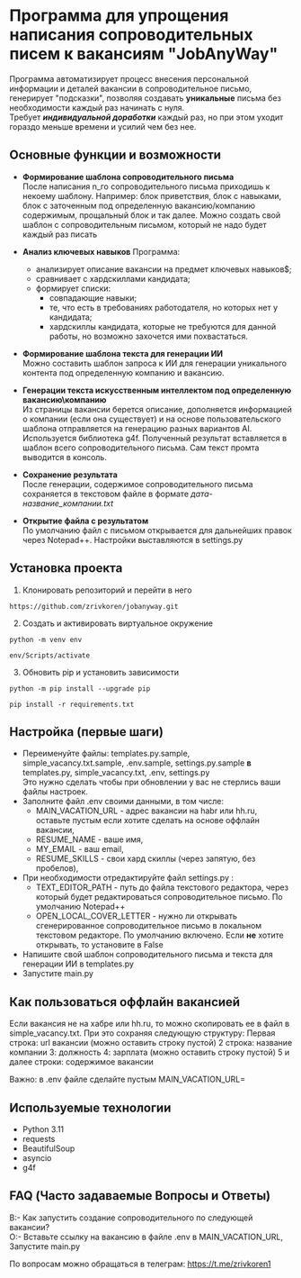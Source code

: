 # Программа для упрощения написания сопроводительных писем к вакансиям "JobAnyWay"

Программа автоматизирует процесс внесения персональной информации и деталей вакансии в сопроводительное письмо, генерирует "подсказки", позволяя создавать **уникальные** письма без необходимости каждый раз начинать с нуля.  
Требует ***индивидуальной доработки*** каждый раз, но при этом уходит гораздо меньше времени и усилий чем без нее.

## Основные функции и возможности
- **Формирование шаблона сопроводительного письма**  
 После написания n_го сопроводительного письма приходишь к некоему шаблону. Например: блок приветствия, блок с навыками, блок с заточенным под определенную вакансию/компанию содержимым, прощальный блок и так далее.  Можно создать свой шаблон с сопроводительным письмом, который не надо будет каждый раз писать

-  **Анализ ключевых навыков** Программа: 
	- анализирует описание вакансии на предмет ключевых навыков$\; 
	- сравнивает с хардскиллами кандидата;
	- формирует списки: 
		- совпадающие навыки; 
		- те, что есть в требованиях работодателя, но которых нет у кандидата;
		- хардскиллы кандидата, которые не требуются для данной работы, но возможно захочется ими похвастаться.		
- **Формирование шаблона текста для генерации ИИ**  
Можно составить шаблон запроса к ИИ для генерации уникального контента под определенную компанию и вакансию. 
- **Генерации текста искусственным интеллектом под определенную вакансию\компанию**  
	 Из страницы вакансии берется описание, дополняется информацией о компании (если она существует) и на основе пользовательского шаблона отправляется на генерацию разных вариантов AI. 
	 Используется библиотека g4f.	Полученный результат вставляется в шаблон всего сопроводительного письма. Сам текст промта выводится в консоль.	 
- **Сохранение результата**  
После генерации, содержимое сопроводительного письма сохраняется в текстовом файле в формате *дата-название_компании.txt* 
- **Открытие файла с результатом**  
По умолчанию файл с письмом открывается для дальнейших правок через Notepad++. Настройки выставляются в settings.py

## Установка проекта
1. Клонировать репозиторий и перейти в него

`https://github.com/zrivkoren/jobanyway.git`

2.  Создать и активировать виртуальное окружение

`python -m venv env`

`env/Scripts/activate`

3.  Обновить pip и установить зависимости

`python -m pip install --upgrade pip`

`pip install -r requirements.txt`

## Настройка (первые шаги)
- Переименуйте файлы: templates.py.sample, simple_vacancy.txt.sample, .env.sample, settings.py.sample **в** templates.py, simple_vacancy.txt, .env, settings.py  
  Это нужно сделать чтобы при обновлении у вас не стерлись ваши файлы настроек.
- Заполните файл .env своими данными, в том числе:
	- MAIN_VACATION_URL - адрес вакансии на habr или hh.ru, оставьте пустым если хотите сделать на основе  оффлайн вакансии,
	- RESUME_NAME - ваше имя,
	- MY_EMAIL - ваш email,
	- RESUME_SKILLS - свои хард скиллы (через запятую, без пробелов),
- При необходимости отредактируйте файл settings.py :
	- TEXT_EDITOR_PATH - путь до файла текстового редактора, через который будет редактироваться сопроводительное письмо. По умолчанию Notepad++
	- OPEN_LOCAL_COVER_LETTER - нужно ли открывать сгенерированное сопроводительное письмо в локальном текстовом редакторе. По умолчанию включено. Если **не** хотите открывать, то установите в False
- Напишите свой шаблон сопроводительного письма и текста для генерации ИИ в templates.py  
- Запустите main.py

## Как пользоваться оффлайн вакансией
Если вакансия не на хабре или hh.ru, то можно скопировать ее в файл в simple_vacancy.txt. При это сохраняя следующую структуру:
Первая строка: url вакансии (можно оставить строку пустой)
2 строка: название компании
3: должность
4: зарплата (можно оставить строку пустой)
5 и далее строки: содержимое вакансии

Важно: в .env файле сделайте пустым MAIN_VACATION_URL= 

## Используемые технологии

- Python 3.11
- requests
- BeautifulSoup
- asyncio
- g4f

## FAQ (Часто задаваемые Вопросы и Ответы)
В:- Как запустить создание сопроводительного по следующей вакансии?  
О:- Вставьте ссылку на вакансию в файле .env в MAIN_VACATION_URL, Запустите main.py


По вопросам можно обращаться в телеграм: https://t.me/zrivkoren1
